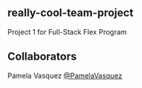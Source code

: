## really-cool-team-project

Project 1 for Full-Stack Flex Program

## Collaborators

Pamela Vasquez [@PamelaVasquez](https://github.com/PamelaVasquez)
